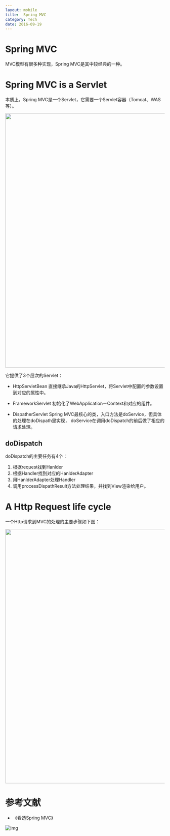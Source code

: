 ```yaml
---
layout: mobile
title:  Spring MVC
category: Tech
date: 2016-09-19
---
```


Spring MVC
=====================
MVC模型有很多种实现，Spring MVC是其中较经典的一种。


# Spring MVC is a Servlet

本质上，Spring MVC是一个Servlet，它需要一个Servlet容器（Tomcat、WAS等）。

<img src="/img/2016/SpringMVC-Servlet.png" width="800">

它提供了3个层次的Servlet：

* HttpServletBean
  直接继承Java的HttpServlet，将Servlet中配置的参数设置到对应的属性中。

* FrameworkServlet
  初始化了WebApplication－Context和对应的组件。

* DispatherServlet
  Spring MVC最核心的类，入口方法是doService，但具体的处理在doDispath里实现，
  doService在调用doDispatch的前后做了相应的请求处理。


## doDispatch  

doDispatch的主要任务有4个：

1. 根据request找到Hanlder
2. 根据Handler找到对应的HanlderAdapter
3. 用HanlderAdapter处理Handler
4. 调用processDispathResult方法处理结果，并找到View渲染给用户。

# A Http Request life cycle

一个Http请求到MVC的处理的主要步骤如下图：

<img src="/img/2016/SpringMVC-Dispatch.png" width="800">


# 参考文献

* 《看透Spring MVC》  

![img](https://img1.doubanio.com/lpic/s28824099.jpg)
